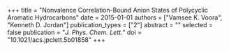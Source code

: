 +++
title = "Nonvalence Correlation-Bound Anion States of Polycyclic Aromatic Hydrocarbons"
date = 2015-01-01
authors = ["Vamsee K. Voora", "Kenneth D. Jordan"]
publication_types = ["2"]
abstract = ""
selected = false
publication = "*J. Phys. Chem. Lett.*"
doi = "10.1021/acs.jpclett.5b01858"
+++

